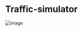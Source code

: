 # Traffic-simulator
![image](https://github.com/GenaVakhrushev/Traffic-simulator/blob/main/Simulation.gif)
